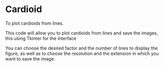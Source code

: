 # Cardioid
To plot cardioids from lines.

This code will allow you to plot cardioids from lines and save the images, this using Tkinter for the interface

You can choose the desired factor and the number of lines to display the figure, as well as to choose the resolution and the extension in which you want to save the image.
